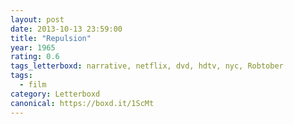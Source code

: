 ```yaml
---
layout: post 
date: 2013-10-13 23:59:00
title: "Repulsion"
year: 1965
rating: 0.6
tags_letterboxd: narrative, netflix, dvd, hdtv, nyc, Robtober
tags:
  - film
category: Letterboxd
canonical: https://boxd.it/1ScMt
---
```

